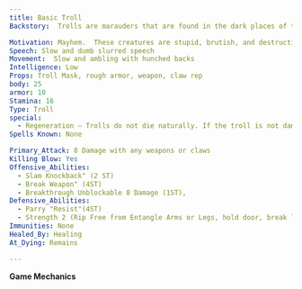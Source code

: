 ```yaml
---
title: Basic Troll
Backstory:  Trolls are marauders that are found in the dark places of the world.  They hide in caves, dark woods, and even the caverns that worm their way under the ground.  It is said that they have found the source of essence thus giving them a stronger hold of their essence than other creatures.

Motivation: Mayhem.  These creatures are stupid, brutish, and destructive.  They love violence and cruelty.
Speech: Slow and dumb slurred speech
Movement:  Slow and ambling with hunched backs
Intelligence: Low
Props: Troll Mask, rough armor, weapon, claw rep
body: 25 
armor: 10
Stamina: 16
Type: Troll
special: 
  - Regeneration – Trolls do not die naturally. If the troll is not damaged with fire while in the bleed count or as part of the killing blow, the troll will complete its bleed and death count and awaken with full Body and Stamina points.
Spells Known: None 

Primary_Attack: 8 Damage with any weapons or claws
Killing Blow: Yes
Offensive_Abilities: 
  - Slam Knockback" (2 ST)
  - Break Weapon" (4ST)
  - Breakthrough Unblockable 8 Damage (1ST),
Defensive_Abilities:
  - Parry "Resist"(4ST)
  - Strength 2 (Rip Free from Entangle Arms or Legs, hold door, break lock, break baracade on 3 count)
Immunities: None
Healed_By: Healing
At_Dying: Remains

---
```




 





**Game Mechanics**





